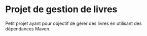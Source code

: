 # Projet de gestion de livres
Petit projet ayant pour objectif de gérer des livres en utilisant des dépendances Maven.
